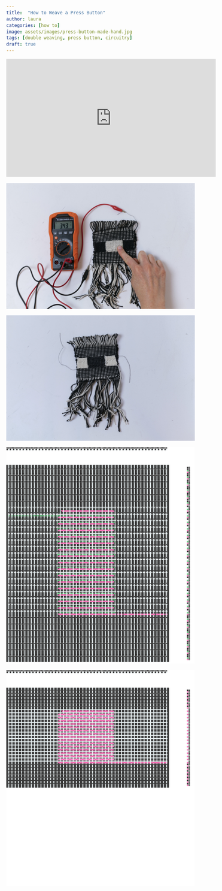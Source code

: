 ```yaml
---
title:  "How to Weave a Press Button"
author: laura
categories: [how to]
image: assets/images/press-button-made-hand.jpg
tags: [double weaving, press button, circuitry]
draft: true
---
```


<iframe width="560" height="315" src="https://www.youtube.com/embed/yLwk0MpJawQ" title="YouTube video player" frameborder="0" allow="accelerometer; autoplay; clipboard-write; encrypted-media; gyroscope; picture-in-picture; web-share" allowfullscreen></iframe>

![press button action](./img/press-button-made-hand.jpg)


![press button back](./img/press-button-made.jpg) 


![press button full render](./img/press-button-all.jpg) 


![press button bottom render](./img/press-button-bottom.jpg)


<!-- ![press button circuit detail](/.img/press-button-circuit.jpg)  -->



